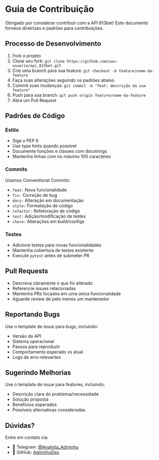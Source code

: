 # Guia de Contribuição

Obrigado por considerar contribuir com a API 813bet! Este documento fornece diretrizes e padrões para contribuições.

## Processo de Desenvolvimento

1. Fork o projeto
2. Clone seu fork: `git clone https://github.com/seu-usuario/api_813bet.git`
3. Crie uma branch para sua feature: `git checkout -b feature/nome-da-feature`
4. Faça suas alterações seguindo os padrões abaixo
5. Commit suas mudanças: `git commit -m "feat: descrição da sua feature"`
6. Push para sua branch: `git push origin feature/nome-da-feature`
7. Abra um Pull Request

## Padrões de Código

### Estilo
- Siga o PEP 8
- Use type hints quando possível
- Documente funções e classes com docstrings
- Mantenha linhas com no máximo 100 caracteres

### Commits
Usamos Conventional Commits:
- `feat:` Nova funcionalidade
- `fix:` Correção de bug
- `docs:` Alteração em documentação
- `style:` Formatação de código
- `refactor:` Refatoração de código
- `test:` Adição/modificação de testes
- `chore:` Alterações em build/configs

### Testes
- Adicione testes para novas funcionalidades
- Mantenha cobertura de testes existente
- Execute `pytest` antes de submeter PR

## Pull Requests

- Descreva claramente o que foi alterado
- Referencie issues relacionadas
- Mantenha PRs focados em uma única funcionalidade
- Aguarde review de pelo menos um mantenedor

## Reportando Bugs

Use o template de issue para bugs, incluindo:
- Versão da API
- Sistema operacional
- Passos para reproduzir
- Comportamento esperado vs atual
- Logs de erro relevantes

## Sugerindo Melhorias

Use o template de issue para features, incluindo:
- Descrição clara do problema/necessidade
- Solução proposta
- Benefícios esperados
- Possíveis alternativas consideradas

## Dúvidas?

Entre em contato via:
- 📱 Telegram: [@Analista_Adminhu](https://t.me/Analista_Adminhu)
- 💼 GitHub: [AdminhuDev](https://github.com/AdminhuDev) 